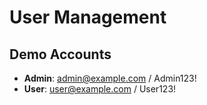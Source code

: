 # User Management  

## Demo Accounts
- **Admin**: admin@example.com / Admin123!
- **User**: user@example.com / User123!

